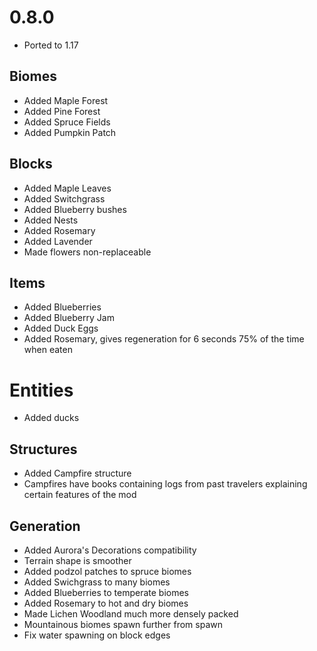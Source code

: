# 0.8.0

* Ported to 1.17

## Biomes
* Added Maple Forest
* Added Pine Forest
* Added Spruce Fields
* Added Pumpkin Patch

## Blocks
* Added Maple Leaves
* Added Switchgrass
* Added Blueberry bushes
* Added Nests
* Added Rosemary
* Added Lavender
* Made flowers non-replaceable

## Items
* Added Blueberries
* Added Blueberry Jam
* Added Duck Eggs
* Added Rosemary, gives regeneration for 6 seconds 75% of the time when eaten

# Entities
* Added ducks

## Structures
* Added Campfire structure
* Campfires have books containing logs from past travelers explaining certain features of the mod

## Generation
* Added Aurora's Decorations compatibility
* Terrain shape is smoother
* Added podzol patches to spruce biomes
* Added Swichgrass to many biomes
* Added Blueberries to temperate biomes
* Added Rosemary to hot and dry biomes
* Made Lichen Woodland much more densely packed
* Mountainous biomes spawn further from spawn
* Fix water spawning on block edges